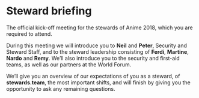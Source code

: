 <!-- Event ID: 1000000 -->

# Steward briefing
The official kick-off meeting for the stewards of Anime 2018, which you are required to attend.

During this meeting we will introduce you to **Neil** and **Peter**, Security and Steward Staff,
and to the steward leadership consisting of **Ferdi**, **Martine**, **Nardo** and **Remy**. We’ll
also introduce you to the security and first-aid teams, as well as our partners at the World Forum.

We’ll give you an overview of our expectations of you as a steward, of **stewards.team**, the most
important shifts, and will finish by giving you the opportunity to ask any remaining questions.

